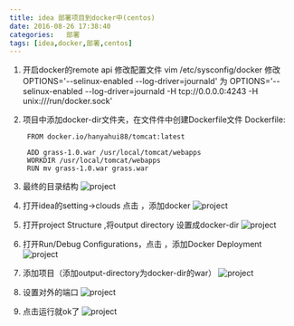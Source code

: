 ```yaml
---
title: idea 部署项目到docker中(centos)  
date: 2016-08-26 17:38:40
categories:   部署 
tags: [idea,docker,部署,centos]
---
```


1. 开启docker的remote api
    修改配置文件
    vim /etc/sysconfig/docker
    修改 OPTIONS='--selinux-enabled --log-driver=journald'
    为 OPTIONS='--selinux-enabled --log-driver=journald -H tcp://0.0.0.0:4243 -H unix:///run/docker.sock'<!--more-->
2. 项目中添加docker-dir文件夹，在文件件中创建Dockerfile文件
    Dockerfile: 

        FROM docker.io/hanyahui88/tomcat:latest
        
        ADD grass-1.0.war /usr/local/tomcat/webapps
        WORKDIR /usr/local/tomcat/webapps
        RUN mv grass-1.0.war grass.war
3. 最终的目录结构
    ![project](/path/to/20161017140753.png)<br/>
4. 打开idea的setting->clouds 点击 ，添加docker
    ![project](/path/to/6631544953747099030.png)<br/>
5. 打开project Structure ,将output directory 设置成docker-dir
    ![project](/path/to/6631663701002913845.png)<br/>
6. 打开Run/Debug Configurations，点击 ，添加Docker Deployment
    ![project](/path/to/6631588934212220439.png)<br/>
7. 添加项目（添加output-directory为docker-dir的war）
    ![project](/path/to/6631760458026152942.png)<br/>
8. 设置对外的端口
    ![project](/path/to/6631590033723848213.png)<br/>
9. 点击运行就ok了
    ![project](/path/to/6631715378049415715.png)<br/>